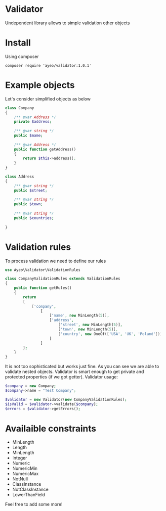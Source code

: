 # Validator

Undependent library allows to simple validation other objects

Install
=======

Using composer
```
composer require 'ayeo/validator:1.0.1'
```

Example objects
===============

Let's consider simplified objects as below
```php
class Company
{
    /** @var Address */
    private $address;
    
    /** @var string */ 
    public $name;
    
    /** @var Address */
    public function getAddress()
    {
        return $this->address();
    }
}
```

```php
class Address
{
    /** @var string */ 
    public $street;
    
    /** @var string */ 
    public $town;
    
    /** @var string */ 
    public $countries;
    
}
```

Validation rules
================

To process validation we need to define our rules
```php
use Ayeo\Validator\ValidationRules

class CompanyValidationRules extends ValidationRules
{
    public function getRules()
    {
        return
        [
            ['company',
                [
                    ['name', new MinLength(5)],
                    ['address',
                        ['street', new MinLength(5)],
                        ['town', new MinLength(5)],
                        ['country', new OneOf(['USA', 'UK', 'Poland'])]
                    ]
                ] 
        ];            
    }
}
```

It is not too sophisticated but works just fine. As you can see we are able to validate nested objects. Validator is smart enough to get private and protected properties (if we got getter). Validator usage:

```php
$company = new Company;
$company->name = "Test Company";

$validator = new Validator(new CompanyValidationRules);
$isValid = $validator->validate($company);
$errors = $validator->getErrors();
```

Availaible constraints
======================

- MinLength
- Length
- MinLength
- Integer
- Numeric
- NumericMin
- NumericMax
- NotNull
- ClassInstance
- NotClassInstance
- LowerThanField

Feel free to add some more!
